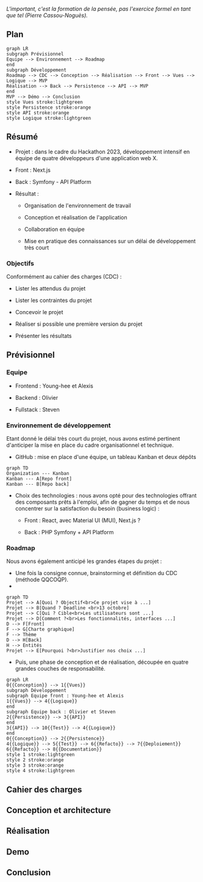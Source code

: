 _L'important, c'est la formation de la pensée, pas l'exercice formel en tant que tel (Pierre Cassou-Noguès)._

## Plan

```mermaid
graph LR
subgraph Prévisionnel
Equipe --> Environnement --> Roadmap
end
subgraph Développement
Roadmap --> CDC --> Conception --> Réalisation --> Front --> Vues --> Logique --> MVP
Réalisation --> Back --> Persistence --> API --> MVP
end
MVP --> Démo --> Conclusion
style Vues stroke:lightgreen
style Persistence stroke:orange
style API stroke:orange
style Logique stroke:lightgreen
```

## Résumé

- Projet : dans le cadre du Hackathon 2023, développement intensif en équipe de quatre développeurs d'une application web X.

- Front : Next.js

- Back : Symfony - API Platform

- Résultat :

  - Organisation de l'environnement de travail

  - Conception et réalisation de l'application

  - Collaboration en équipe

  - Mise en pratique des connaissances sur un délai de développement très court

### Objectifs

Conformément au cahier des charges (CDC) :

- Lister les attendus du projet

- Lister les contraintes du projet

- Concevoir le projet

- Réaliser si possible une première version du projet

- Présenter les résultats

## Prévisionnel

### Equipe

- Frontend : Young-hee et Alexis

- Backend : Olivier

- Fullstack : Steven

### Environnement de développement

Etant donné le délai très court du projet, nous avons estimé pertinent d'anticiper la mise en place du cadre organisationnel et technique.

- GitHub : mise en place d'une équipe, un tableau Kanban et deux dépôts

```mermaid
graph TD
Organization --- Kanban
Kanban --- A[Repo front]
Kanban --- B[Repo back]

```

- Choix des technologies : nous avons opté pour des technologies offrant des composants prêts à l'emploi, afin de gagner du temps et de nous concentrer sur la satisfaction du besoin (business logic) :

  - Front : React, avec Material UI (MUI), Next.js ?

  - Back : PHP Symfony + API Platform

### Roadmap

Nous avons également anticipé les grandes étapes du projet :

- Une fois la consigne connue, brainstorming et définition du CDC (méthode QQCOQP).
- 
```mermaid
graph TD
Projet --> A[Quoi ? Objectif<br>Ce projet vise à ...]
Projet --> B[Quand ? Deadline <br>13 octobre]
Projet --> C[Qui ? Cible<br>Les utilisateurs sont ...]
Projet --> D[Comment ?<br>Les fonctionnalités, interfaces ...]
D --> F[Front]
F --> G[Charte graphique]
F --> Thème
D --> H[Back]
H --> Entités
Projet --> E[Pourquoi ?<br>Justifier nos choix ...]

```

- Puis, une phase de conception et de réalisation, découpée en quatre grandes couches de responsabilité.


```mermaid
graph LR
0{{Conception}} --> 1{{Vues}}
subgraph Développement
subgraph Equipe front : Young-hee et Alexis
1{{Vues}} --> 4{{Logique}}
end
subgraph Equipe back : Olivier et Steven
2{{Persistence}} --> 3{{API}}
end
3{{API}} --> 10{{Test}} --> 4{{Logique}}
end
0{{Conception}} --> 2{{Persistence}}
4{{Logique}} --> 5{{Test}} --> 6{{Refacto}} --> 7{{Deploiement}}
6{{Refacto}} --> 8{{Documentation}}
style 1 stroke:lightgreen
style 2 stroke:orange
style 3 stroke:orange
style 4 stroke:lightgreen
```

## Cahier des charges

## Conception et architecture

## Réalisation

## Demo

## Conclusion
